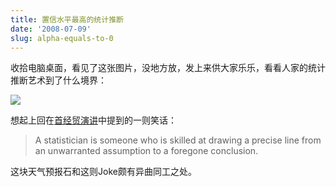 ```yaml
---
title: 置信水平最高的统计推断
date: '2008-07-09'
slug: alpha-equals-to-0
---
```


收拾电脑桌面，看见了这张图片，没地方放，发上来供大家乐乐，看看人家的统计推断艺术到了什么境界：

![](http://i.imgur.com/XbsWY.jpg)

想起上回在[首经贸演讲](/en/2007/10/jokes-in-statistics/)中提到的一则笑话：

> A statistician is someone who is skilled at drawing a precise line from an unwarranted assumption to a foregone conclusion.

这块天气预报石和这则Joke颇有异曲同工之处。
